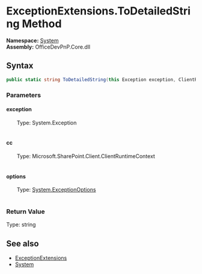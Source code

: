 # ExceptionExtensions.ToDetailedString Method  
  

**Namespace:** [System](System.md)  
**Assembly:** OfficeDevPnP.Core.dll  
## Syntax
```C#
public static string ToDetailedString(this Exception exception, ClientRuntimeContext cc, ExceptionOptions options)
```
### Parameters
#### exception  
&emsp;&emsp;Type: System.Exception  
&emsp;&emsp;  

  

#### cc  
&emsp;&emsp;Type: Microsoft.SharePoint.Client.ClientRuntimeContext  
&emsp;&emsp;  

  

#### options  
&emsp;&emsp;Type: [System.ExceptionOptions](System.ExceptionOptions.md)  
&emsp;&emsp;  

  

### Return Value
Type: string  

## See also
- [ExceptionExtensions](System.ExceptionExtensions.md) 
- [System](System.md) 
